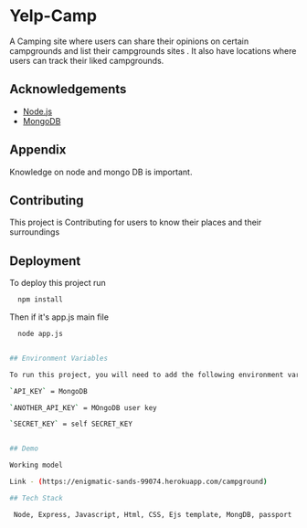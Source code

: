 
# Yelp-Camp

A Camping site where users can share their opinions on certain campgrounds and list their campgrounds sites .
It also have locations where users can track their liked campgrounds.


## Acknowledgements

 - [Node.js](https://nodejs.org/en/docs/)
 - [MongoDB](https://www.mongodb.com/docs/)


## Appendix

Knowledge on node and mongo DB is important.


## Contributing

This project is Contributing for users to know their places and their surroundings


## Deployment

To deploy this project run

```bash
  npm install
```
Then if it's app.js main file

```bash
  node app.js


## Environment Variables

To run this project, you will need to add the following environment variables to your .env file

`API_KEY` = MongoDB

`ANOTHER_API_KEY` = MOngoDB user key

`SECRET_KEY` = self SECRET_KEY 


## Demo

Working model

Link - (https://enigmatic-sands-99074.herokuapp.com/campground)

## Tech Stack

 Node, Express, Javascript, Html, CSS, Ejs template, MongDB, passport

